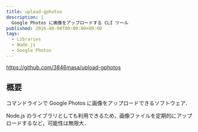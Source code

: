 ```yaml
---
title: upload-gphotos
description: |
  Google Photos に画像をアップロードする CLI ツール
published: 2016-08-08T00:00:00+09:00
tags:
  - Libraries
  - Node.js
  - Google Photos
---
```


https://github.com/3846masa/upload-gphotos

## 概要

コマンドラインで Google Photos に画像をアップロードできるソフトウェア．

Node.js のライブラリとしても利用できるため，画像ファイルを定期的にアップロードするなど，可能性は無限大．